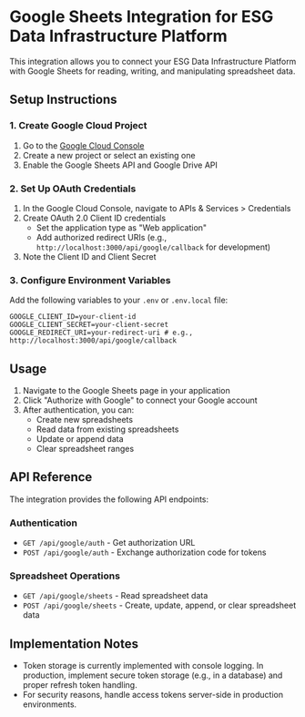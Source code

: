 # Google Sheets Integration for ESG Data Infrastructure Platform

This integration allows you to connect your ESG Data Infrastructure Platform with Google Sheets for reading, writing, and manipulating spreadsheet data.

## Setup Instructions

### 1. Create Google Cloud Project

1. Go to the [Google Cloud Console](https://console.cloud.google.com/)
2. Create a new project or select an existing one
3. Enable the Google Sheets API and Google Drive API

### 2. Set Up OAuth Credentials

1. In the Google Cloud Console, navigate to APIs & Services > Credentials
2. Create OAuth 2.0 Client ID credentials
   - Set the application type as "Web application"
   - Add authorized redirect URIs (e.g., `http://localhost:3000/api/google/callback` for development)
3. Note the Client ID and Client Secret

### 3. Configure Environment Variables

Add the following variables to your `.env` or `.env.local` file:

```
GOOGLE_CLIENT_ID=your-client-id
GOOGLE_CLIENT_SECRET=your-client-secret
GOOGLE_REDIRECT_URI=your-redirect-uri # e.g., http://localhost:3000/api/google/callback
```

## Usage

1. Navigate to the Google Sheets page in your application
2. Click "Authorize with Google" to connect your Google account
3. After authentication, you can:
   - Create new spreadsheets
   - Read data from existing spreadsheets
   - Update or append data
   - Clear spreadsheet ranges

## API Reference

The integration provides the following API endpoints:

### Authentication

- `GET /api/google/auth` - Get authorization URL
- `POST /api/google/auth` - Exchange authorization code for tokens

### Spreadsheet Operations

- `GET /api/google/sheets` - Read spreadsheet data
- `POST /api/google/sheets` - Create, update, append, or clear spreadsheet data

## Implementation Notes

- Token storage is currently implemented with console logging. In production, implement secure token storage (e.g., in a database) and proper refresh token handling.
- For security reasons, handle access tokens server-side in production environments.
